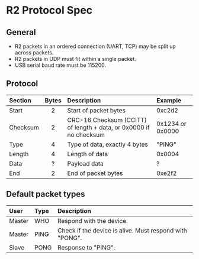 # R2 Protocol Spec

## General

* R2 packets in an ordered connection (UART, TCP) may be split up across packets.
* R2 packets in UDP must fit within a single packet.
* USB serial baud rate must be 115200.

## Protocol

| Section | Bytes | Description | Example |
|:---|:---:|:---|:---|
| Start | 2 | Start of packet bytes | 0xc2d2 |
| Checksum | 2 | CRC-16 Checksum (CCITT) of length + data, or 0x0000 if no checksum | 0x1234 or 0x0000 |
| Type | 4 | Type of data, exactly 4 bytes | "PING" |
| Length | 4 | Length of data | 0x0004 |
| Data | ? | Payload data | ? |
| End | 2 | End of packet bytes | 0xe2f2 |

## Default packet types

| User | Type | Description |
| :--- | :--- | :--- |
| Master | WHO  | Respond with the device. |
| Master | PING | Check if the device is alive. Must respond with "PONG". |
| Slave | PONG | Response to "PING". |
